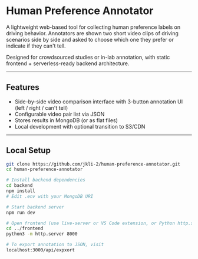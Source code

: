# Human Preference Annotator

A lightweight web-based tool for collecting human preference labels on driving behavior. Annotators are shown two short video clips of driving scenarios side by side and asked to choose which one they prefer or indicate if they can't tell.

Designed for crowdsourced studies or in-lab annotation, with static frontend + serverless-ready backend architecture.

---

## Features

- Side-by-side video comparison interface with 3-button annotation UI (left / right / can't tell)
- Configurable video pair list via JSON
- Stores results in MongoDB (or as flat files)
- Local development with optional transition to S3/CDN

---

## Local Setup

```bash
git clone https://github.com/jkli-2/human-preference-annotator.git
cd human-preference-annotator

# Install backend dependencies
cd backend
npm install
# Edit .env with your MongoDB URI

# Start backend server
npm run dev

# Open frontend (use live-server or VS Code extension, or Python http.server)
cd ../frontend
python3 -m http.server 8000

# To export annotation to JSON, visit
localhost:3000/api/expxort
```
